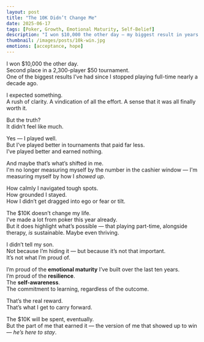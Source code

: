 ```yaml
---
layout: post
title: "The 10K Didn’t Change Me"
date: 2025-06-17
tags: [Poker, Growth, Emotional Maturity, Self-Belief]
description: "I won $10,000 the other day — my biggest result in years — and it didn’t change me. And that, strangely, is the real win."
thumbnail: /images/posts/10k-win.jpg
emotions: [acceptance, hope]
---
```


I won $10,000 the other day.  
Second place in a 2,300-player $50 tournament.  
One of the biggest results I’ve had since I stopped playing full-time nearly a decade ago.

I expected something.  
A rush of clarity. A vindication of all the effort. A sense that it was all finally worth it.

But the truth?  
It didn’t feel like much.

Yes — I played well.  
But I’ve played better in tournaments that paid far less.  
I’ve played better and earned nothing.  

And maybe that’s what’s shifted in me.  
I'm no longer measuring myself by the number in the cashier window — I'm measuring myself by how I *showed up*.

How calmly I navigated tough spots.  
How grounded I stayed.  
How I didn’t get dragged into ego or fear or tilt.

The $10K doesn’t change my life.  
I’ve made a lot from poker this year already.  
But it does highlight what’s possible — that playing part-time, alongside therapy, *is* sustainable. Maybe even thriving.

I didn’t tell my son.  
Not because I’m hiding it — but because it’s not that important.  
It’s not what I’m proud of.

I’m proud of the **emotional maturity** I’ve built over the last ten years.  
I’m proud of the **resilience**.  
The **self-awareness**.  
The commitment to learning, regardless of the outcome.

That’s the real reward.  
That’s what I get to carry forward.

The $10K will be spent, eventually.  
But the part of me that earned it — the version of me that showed up to win — *he’s here to stay*.
